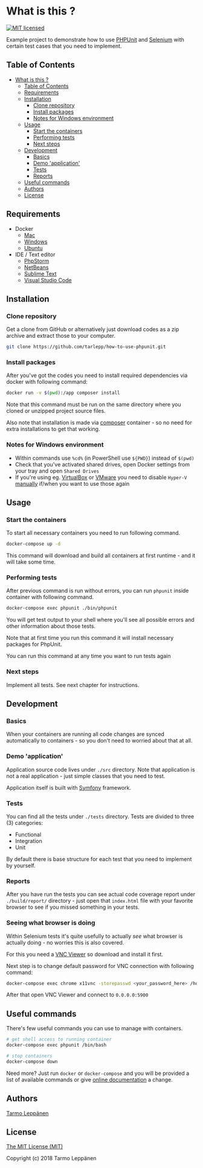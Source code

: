 # What is this ?

[![MIT licensed](https://img.shields.io/badge/license-MIT-blue.svg)](./LICENSE)

Example project to demonstrate how to use [PHPUnit](https://phpunit.de/) 
and [Selenium](http://www.seleniumhq.org/) with certain test cases that you
need to implement.

## Table of Contents

* [What is this ?](#what-is-this-)
  * [Table of Contents](#table-of-contents)
  * [Requirements](#requirements)
  * [Installation](#installation)
     * [Clone repository](#clone-repository)
     * [Install packages](#install-packages)
     * [Notes for Windows environment](#notes-for-windows-environment)
  * [Usage](#usage)
     * [Start the containers](#start-the-containers)
     * [Performing tests](#performing-tests)
     * [Next steps](#next-steps)
  * [Development](#development)
     * [Basics](#basics)
     * [Demo 'application'](#demo-application)
     * [Tests](#tests)
     * [Reports](#reports)
  * [Useful commands](#useful-commands)
  * [Authors](#authors)
  * [License](#license)

## Requirements

* Docker
  * [Mac](https://docs.docker.com/docker-for-mac/install/)
  * [Windows](https://docs.docker.com/docker-for-windows/install/)
  * [Ubuntu](https://docs.docker.com/engine/installation/linux/docker-ce/ubuntu/)
* IDE / Text editor
  * [PhpStorm](https://www.jetbrains.com/phpstorm/)
  * [NetBeans](https://netbeans.org/)
  * [Sublime Text](https://www.sublimetext.com/)
  * [Visual Studio Code](https://code.visualstudio.com/)
  
## Installation

### Clone repository

Get a clone from GitHub or alternatively just download codes as a zip archive
and extract those to your computer.

```bash
git clone https://github.com/tarlepp/how-to-use-phpunit.git
```

### Install packages

After you've got the codes you need to install required dependencies via
docker with following command:

```bash
docker run -v $(pwd):/app composer install
```

Note that this command must be run on the same directory where you cloned or 
unzipped project source files.

Also note that installation is made via [composer](https://hub.docker.com/_/composer/)
container - so no need for extra installations to get that working.

### Notes for Windows environment

* Within commands use `%cd%` (in PowerShell use `${PWD}`) instead of `$(pwd)`
* Check that you've activated shared drives, open Docker settings from your tray and open `Shared Drives`
* If you're using eg. [VirtualBox](https://www.virtualbox.org/) or [VMware](https://www.vmware.com/solutions/virtualization.html) you need to disable `Hyper-V` [manually](https://docs.microsoft.com/en-us/virtualization/hyper-v-on-windows/quick-start/enable-hyper-v) if/when you want to use those again

## Usage

### Start the containers

To start all necessary containers you need to run following command.

```bash
docker-compose up -d
```

This command will download and build all containers at first runtime - and it
will take some time.

### Performing tests

After previous command is run without errors, you can run `phpunit` inside
container with following command.

```bash
docker-compose exec phpunit ./bin/phpunit
```

You will get test output to your shell where you'll see all possible errors
and other information about those tests.

Note that at first time you run this command it will install necessary packages
for PhpUnit.

You can run this command at any time you want to run tests again

### Next steps

Implement all tests. See next chapter for instructions.

## Development

### Basics

When your containers are running all code changes are synced automatically to
containers - so you don't need to worried about that at all.

### Demo 'application'

Application source code lives under `./src` directory. Note that application
is not a real application - just simple classes that you need to test.

Application itself is built with [Symfony](https://symfony.com/) framework. 

### Tests

You can find all the tests under `./tests` directory. Tests are divided to 
three (3) categories:

* Functional
* Integration
* Unit

By default there is base structure for each test that you need to implement by
yourself.

### Reports

After you have run the tests you can see actual code coverage report under
`./build/report/` directory - just open that `index.html` file with your 
favorite browser to see if you missed something in your tests.

### Seeing what browser is doing

Within Selenium tests it's quite usefully to actually _see_ what browser is
actually doing - no worries this is also covered.

For this you need a [VNC Viewer](https://www.realvnc.com/en/connect/download/viewer/)
so download and install it first.

Next step is to change default password for VNC connection with following 
command:

```bash
docker-compose exec chrome x11vnc -storepasswd <your_password_here> /home/seluser/.vnc/passwd
```

After that open VNC Viewer and connect to `0.0.0.0:5900`

## Useful commands

There's few useful commands you can use to manage with containers.

```bash
# get shell access to running container
docker-compose exec phpunit /bin/bash

# stop containers
docker-compose down
```

Need more? Just run `docker` or `docker-compose` and you will be provided a
list of available commands or give [online documentation](https://docs.docker.com/engine/reference/commandline/docker/) 
a change.

## Authors

[Tarmo Leppänen](https://github.com/tarlepp)

## License

[The MIT License (MIT)](LICENSE)

Copyright (c) 2018 Tarmo Leppänen
